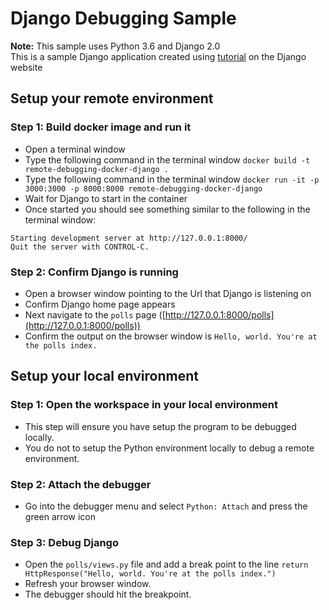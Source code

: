 # Django Debugging Sample

**Note:**
This sample uses Python 3.6 and Django 2.0   
This is a sample Django application created using [tutorial](https://docs.djangoproject.com/en/2.0/intro/tutorial01/) on the Django website

## Setup your remote environment
### Step 1: Build docker image and run it
* Open a terminal window
* Type the following command in the terminal window
`docker build -t remote-debugging-docker-django .`
* Type the following command in the terminal window
`docker run -it -p 3000:3000 -p 8000:8000 remote-debugging-docker-django`
* Wait for Django to start in the container
* Once started you should see something similar to the following in the terminal window:
```shell
Starting development server at http://127.0.0.1:8000/
Quit the server with CONTROL-C.
```

### Step 2: Confirm Django is running
* Open a browser window pointing to the Url that Django is listening on
* Confirm Django home page appears
* Next navigate to the `polls` page ([http://127.0.0.1:8000/polls](http://127.0.0.1:8000/polls))
* Confirm the output on the browser window is `Hello, world. You're at the polls index.`

## Setup your local environment
### Step 1: Open the workspace in your local environment
* This step will ensure you have setup the program to be debugged locally.
* You do not to setup the Python environment locally to debug a remote environment.

### Step 2: Attach the debugger
* Go into the debugger menu and select `Python: Attach` and press the green arrow icon 

### Step 3: Debug Django
* Open the `polls/views.py` file and add a break point to the line `return HttpResponse("Hello, world. You're at the polls index.")`  
* Refresh your browser window.
* The debugger should hit the breakpoint.
